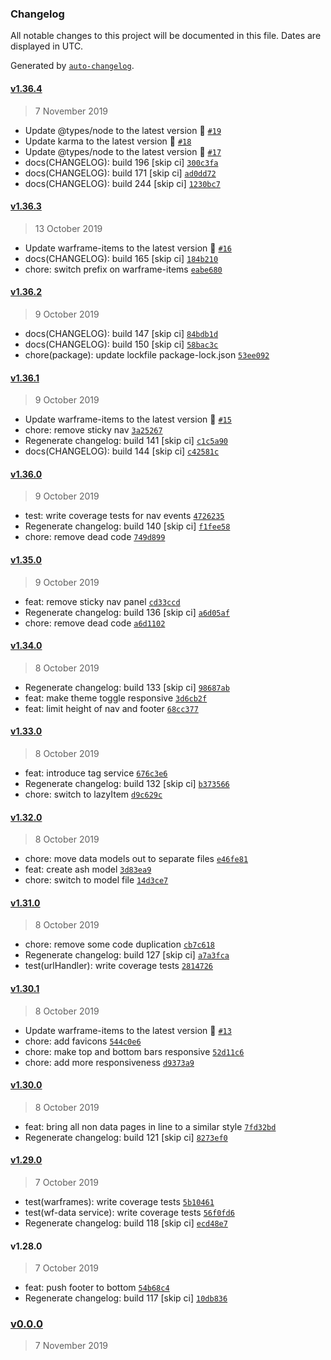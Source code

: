### Changelog

All notable changes to this project will be documented in this file. Dates are displayed in UTC.

Generated by [`auto-changelog`](https://github.com/CookPete/auto-changelog).

#### [v1.36.4](https://github.com/codemastermick/FrameTracker/compare/v1.36.3...v1.36.4)

> 7 November 2019

- Update @types/node to the latest version 🚀 [`#19`](https://github.com/codemastermick/FrameTracker/pull/19)
- Update karma to the latest version 🚀 [`#18`](https://github.com/codemastermick/FrameTracker/pull/18)
- Update @types/node to the latest version 🚀 [`#17`](https://github.com/codemastermick/FrameTracker/pull/17)
- docs(CHANGELOG): build 196 [skip ci] [`300c3fa`](https://github.com/codemastermick/FrameTracker/commit/300c3fa48260eedcabb2490e97ba60b0a71696b4)
- docs(CHANGELOG): build 171 [skip ci] [`ad0dd72`](https://github.com/codemastermick/FrameTracker/commit/ad0dd723900fec8d7d1af957045d513778ad108a)
- docs(CHANGELOG): build 244 [skip ci] [`1230bc7`](https://github.com/codemastermick/FrameTracker/commit/1230bc76347257e4b54b7e3e3c25922404a1602c)

#### [v1.36.3](https://github.com/codemastermick/FrameTracker/compare/v1.36.2...v1.36.3)

> 13 October 2019

- Update warframe-items to the latest version 🚀 [`#16`](https://github.com/codemastermick/FrameTracker/pull/16)
- docs(CHANGELOG): build 165 [skip ci] [`184b210`](https://github.com/codemastermick/FrameTracker/commit/184b210b4111a0ed85c3d4a47521413fd27de6c2)
- chore: switch prefix on warframe-items [`eabe680`](https://github.com/codemastermick/FrameTracker/commit/eabe680507d2473222d0ec749537bcf46297e2c7)

#### [v1.36.2](https://github.com/codemastermick/FrameTracker/compare/v1.36.1...v1.36.2)

> 9 October 2019

- docs(CHANGELOG): build 147 [skip ci] [`84bdb1d`](https://github.com/codemastermick/FrameTracker/commit/84bdb1d8e4d19bdb90de30f11c7bd4a6df6d0b1e)
- docs(CHANGELOG): build 150 [skip ci] [`58bac3c`](https://github.com/codemastermick/FrameTracker/commit/58bac3c80d2a71f01378333aaa41842001b97023)
- chore(package): update lockfile package-lock.json [`53ee092`](https://github.com/codemastermick/FrameTracker/commit/53ee092f28a7317d9f0f5189a1233fdfc32b489a)

#### [v1.36.1](https://github.com/codemastermick/FrameTracker/compare/v1.36.0...v1.36.1)

> 9 October 2019

- Update warframe-items to the latest version 🚀 [`#15`](https://github.com/codemastermick/FrameTracker/pull/15)
- chore: remove sticky nav [`3a25267`](https://github.com/codemastermick/FrameTracker/commit/3a252678f6e8d61d2b53cb5d9c69e21367ba5b07)
- Regenerate changelog: build 141 [skip ci] [`c1c5a90`](https://github.com/codemastermick/FrameTracker/commit/c1c5a90dbbbd81c21ec886df2dd79de47e860ad7)
- docs(CHANGELOG): build 144 [skip ci] [`c42581c`](https://github.com/codemastermick/FrameTracker/commit/c42581c5588b921e593462e6a4dc7faf84a07aad)

#### [v1.36.0](https://github.com/codemastermick/FrameTracker/compare/v1.35.0...v1.36.0)

> 9 October 2019

- test: write coverage tests for nav events [`4726235`](https://github.com/codemastermick/FrameTracker/commit/4726235d496d3465550da3bb1a62210eb12a8f3e)
- Regenerate changelog: build 140 [skip ci] [`f1fee58`](https://github.com/codemastermick/FrameTracker/commit/f1fee5855729666a187a8acf352601db0684ca7a)
- chore: remove dead code [`749d899`](https://github.com/codemastermick/FrameTracker/commit/749d899dcfb92aee7c657032e9b4e7a8b70bdbb0)

#### [v1.35.0](https://github.com/codemastermick/FrameTracker/compare/v1.34.0...v1.35.0)

> 9 October 2019

- feat: remove sticky nav panel [`cd33ccd`](https://github.com/codemastermick/FrameTracker/commit/cd33ccdebce59648087dabfd80d218804567961b)
- Regenerate changelog: build 136 [skip ci] [`a6d05af`](https://github.com/codemastermick/FrameTracker/commit/a6d05af56ade3f957b394e203d45982bb2d32668)
- chore: remove dead code [`a6d1102`](https://github.com/codemastermick/FrameTracker/commit/a6d1102e3c00a457b86b76c061ac7bf36f04ccd0)

#### [v1.34.0](https://github.com/codemastermick/FrameTracker/compare/v1.33.0...v1.34.0)

> 8 October 2019

- Regenerate changelog: build 133 [skip ci] [`98687ab`](https://github.com/codemastermick/FrameTracker/commit/98687abdccd181908775fb5983e7f88ca9fe66e1)
- feat: make theme toggle responsive [`3d6cb2f`](https://github.com/codemastermick/FrameTracker/commit/3d6cb2f9cbb26a8a80d105c665b4c94663c6d73e)
- feat: limit height of nav and footer [`68cc377`](https://github.com/codemastermick/FrameTracker/commit/68cc377315a5c29e897cad5f89891cb34af1a48b)

#### [v1.33.0](https://github.com/codemastermick/FrameTracker/compare/v1.32.0...v1.33.0)

> 8 October 2019

- feat: introduce tag service [`676c3e6`](https://github.com/codemastermick/FrameTracker/commit/676c3e6fbaaf36f4b83e071341551f7b1f8750fa)
- Regenerate changelog: build 132 [skip ci] [`b373566`](https://github.com/codemastermick/FrameTracker/commit/b373566321da6325ecc4de9b6abf687e2e528b1d)
- chore: switch to lazyItem [`d9c629c`](https://github.com/codemastermick/FrameTracker/commit/d9c629cdb86cab589990f366f351f51fedc49347)

#### [v1.32.0](https://github.com/codemastermick/FrameTracker/compare/v1.31.0...v1.32.0)

> 8 October 2019

- chore: move data models out to separate files [`e46fe81`](https://github.com/codemastermick/FrameTracker/commit/e46fe814f0ad77bcd2f132462066257e8ca8620a)
- feat: create ash model [`3d83ea9`](https://github.com/codemastermick/FrameTracker/commit/3d83ea992b7a0827ae9a143a7734f879143b3fff)
- chore: switch to model file [`14d3ce7`](https://github.com/codemastermick/FrameTracker/commit/14d3ce7fa2dc036099d54a13f01852e72f6b0740)

#### [v1.31.0](https://github.com/codemastermick/FrameTracker/compare/v1.30.1...v1.31.0)

> 8 October 2019

- chore: remove some code duplication [`cb7c618`](https://github.com/codemastermick/FrameTracker/commit/cb7c6183fc6ff385da3963ff832eab7f863b8716)
- Regenerate changelog: build 127 [skip ci] [`a7a3fca`](https://github.com/codemastermick/FrameTracker/commit/a7a3fcaa4f75db9257df55caaee9398bf1772913)
- test(urlHandler): write coverage tests [`2814726`](https://github.com/codemastermick/FrameTracker/commit/2814726752a8a25978c4a6618a65b1b58e0d4c8a)

#### [v1.30.1](https://github.com/codemastermick/FrameTracker/compare/v1.30.0...v1.30.1)

> 8 October 2019

- Update warframe-items to the latest version 🚀 [`#13`](https://github.com/codemastermick/FrameTracker/pull/13)
- chore: add favicons [`544c0e6`](https://github.com/codemastermick/FrameTracker/commit/544c0e696bf732fc97310d6857d28d4fd61d0eca)
- chore: make top and bottom bars responsive [`52d11c6`](https://github.com/codemastermick/FrameTracker/commit/52d11c6f5d6d1f99227177ae3460fc097f6aae13)
- chore: add more responsiveness [`d9373a9`](https://github.com/codemastermick/FrameTracker/commit/d9373a9c3e711068541bab8858c5fbb60e813e58)

#### [v1.30.0](https://github.com/codemastermick/FrameTracker/compare/v1.29.0...v1.30.0)

> 8 October 2019

- feat: bring all non data pages in line to a similar style [`7fd32bd`](https://github.com/codemastermick/FrameTracker/commit/7fd32bd54562fb04038b5c40a0817f4c90f88bcc)
- Regenerate changelog: build 121 [skip ci] [`8273ef0`](https://github.com/codemastermick/FrameTracker/commit/8273ef03a80935ee17e76f16a12fe9f80ba4ce37)

#### [v1.29.0](https://github.com/codemastermick/FrameTracker/compare/v1.28.0...v1.29.0)

> 7 October 2019

- test(warframes): write coverage tests [`5b10461`](https://github.com/codemastermick/FrameTracker/commit/5b1046104abc7ca92d313d4e8d870db9acd2cf72)
- test(wf-data service): write coverage tests [`56f0fd6`](https://github.com/codemastermick/FrameTracker/commit/56f0fd69049e6bfce942d34eaae8cd6102a25168)
- Regenerate changelog: build 118 [skip ci] [`ecd48e7`](https://github.com/codemastermick/FrameTracker/commit/ecd48e779c084be2b3aa3974a1f1c53f8c1f2c07)

#### v1.28.0

> 7 October 2019

- feat: push footer to bottom [`54b68c4`](https://github.com/codemastermick/FrameTracker/commit/54b68c4efe51350db534e8d99464b9ecb1ff4b3e)
- Regenerate changelog: build 117 [skip ci] [`10db836`](https://github.com/codemastermick/FrameTracker/commit/10db836d0a6e993d6b388cf49ad747298e357cb9)

### [v0.0.0](https://github.com/codemastermick/FrameTracker/compare/v1.36.4...v0.0.0)

> 7 November 2019
